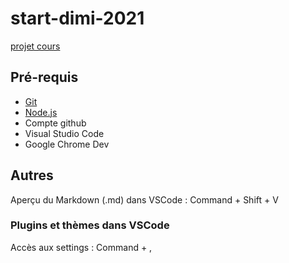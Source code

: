 # start-dimi-2021

[projet cours](https://github.com/jniac/dimi-start-2021)

## Pré-requis

- [Git](https://git-scm.com/)
- [Node.js](https://nodejs.org/en/)
- Compte github
- Visual Studio Code
- Google Chrome Dev

## Autres

Aperçu du Markdown (.md) dans VSCode :
Command + Shift + V

### Plugins et thèmes dans VSCode

Accès aux settings :
Command + ,